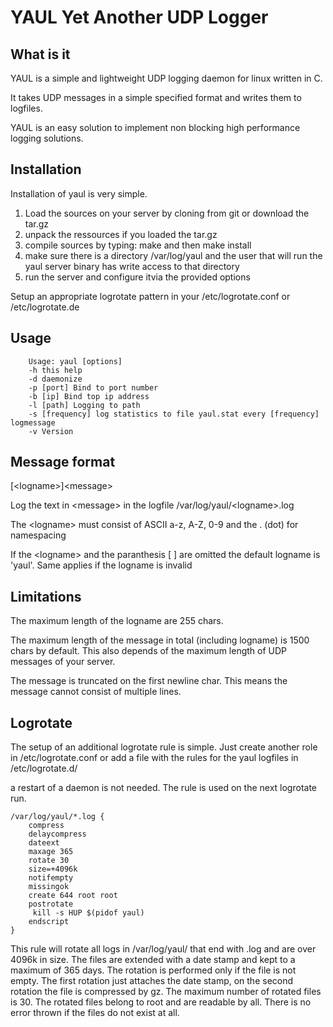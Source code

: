 # YAUL Yet Another UDP Logger

## What is it
YAUL is a simple and lightweight UDP logging daemon for linux written in C.

It takes UDP messages in a simple specified format and writes them to logfiles.

YAUL is an easy solution to implement non blocking high performance logging
solutions.

## Installation
Installation of yaul is very simple.

1. Load the sources on your server by cloning from git or download the tar.gz
2. unpack the ressources if you loaded the tar.gz
3. compile sources by typing: make and then make install
4. make sure there is a directory /var/log/yaul and the user that will run the yaul server binary has write access to that directory
5. run the server and configure itvia the provided options 

Setup an appropriate logrotate pattern in your /etc/logrotate.conf or /etc/logrotate.de

## Usage
```
    Usage: yaul [options]
    -h this help
    -d daemonize
    -p [port] Bind to port number
    -b [ip] Bind top ip address
    -l [path] Logging to path
    -s [frequency] log statistics to file yaul.stat every [frequency] logmessage
    -v Version
```

## Message format
\[\<logname\>\]\<message\>

Log the text in \<message\> in the logfile /var/log/yaul/\<logname\>.log

The \<logname\> must consist of ASCII a-z, A-Z, 0-9 and the . (dot) for namespacing

If the \<logname\> and the paranthesis [ ] are omitted the default logname is 'yaul'. Same applies if the logname is invalid

## Limitations
The maximum length of the logname are 255 chars.

The maximum length of the message in total (including logname) is 1500 chars by default. This also depends of the maximum length of UDP messages of your server.

The message is truncated on the first newline char. This means the message cannot consist of multiple lines.

## Logrotate
The setup of an additional logrotate rule is simple. Just create another role in /etc/logrotate.conf or add a file with the rules for the yaul logfiles in /etc/logrotate.d/

a restart of a daemon is not needed. The rule is used on the next logrotate run.

```
/var/log/yaul/*.log {
    compress
    delaycompress
    dateext
    maxage 365
    rotate 30
    size=+4096k
    notifempty
    missingok
    create 644 root root
    postrotate
     kill -s HUP $(pidof yaul)
    endscript
}
````

This rule will rotate all logs in /var/log/yaul/ that end with .log and are over 4096k in size. The files are extended with a date stamp and kept to a maximum of 365 days. The rotation is performed only if the file is not empty. The first rotation just attaches the date stamp, on the second rotation the file is compressed by gz. The maximum number of rotated files is 30. The rotated files belong to root and are readable by all. There is no error thrown if the files do not exist at all.